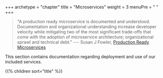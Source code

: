 +++
archetype = "chapter"
title = "Microservices"
weight = 3
menuPre = "<i class='fas fa-cogs'></i> "
+++

> "A production ready microservice is documented and understood. Documentation and 
> organizational understanding increase developer velocity while mitigating two of 
> the most significant trade-offs that come with the adoption of microservice 
> architecture; organizational sprawl and technical debt." --- Susan J Fowler, [Production Ready Microservices](https://www.oreilly.com/library/view/production-ready-microservices/9781491965962/)

This section contains documentation regarding deployment and use of our included services.

{{% children sort="title" %}}
